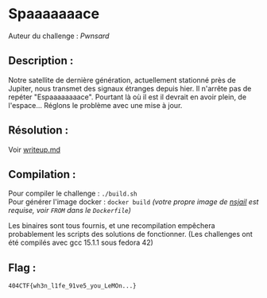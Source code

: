 # Spaaaaaaace

Auteur du challenge : *Pwnsard*

## Description :

Notre satellite de dernière génération, actuellement stationné près de Jupiter, nous transmet des signaux étranges depuis hier. Il n'arrête pas de repéter "Espaaaaaaaace". Pourtant là où il est il devrait en avoir plein, de l'espace... Réglons le problème avec une mise à jour.

## Résolution :

Voir [writeup.md](writeup.md)

## Compilation :

Pour compiler le challenge : `./build.sh`  
Pour générer l'image docker : `docker build` *(votre propre image de [nsjail](https://github.com/google/nsjail) est requise, voir `FROM` dans le `Dockerfile`)*

Les binaires sont tous fournis, et une recompilation empêchera probablement les scripts des solutions de fonctionner. (Les challenges ont été compilés avec gcc 15.1.1 sous fedora 42)

## Flag :

`404CTF{wh3n_l1fe_91ve5_you_LeMOn...}`